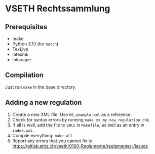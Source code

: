 # VSETH Rechtssammlung

## Prerequisites

 - make
 - Python 3.10 (for `match`)
 - TexLive
 - latexmk
 - inkscape

## Compilation

Just run `make` in the base directory.

## Adding a new regulation

 1. Create a new XML file. Use `00_example.xml` as a reference.
 2. Check for syntax errors by running `make xx_my_new_regulation.chk`.
 3. If all is well, add the file to `SRCS` in `Makefile`, as well as an entry in `index.xml`.
 4. Compile everything: `make all`.
 5. Report any errors that you cannot fix to https://gitlab.ethz.ch/vseth/0100-Reglemente/reglemente/-/issues
